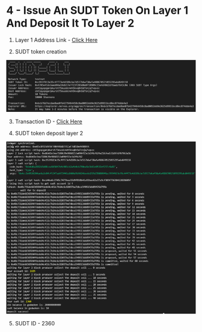 # 4 - Issue An SUDT Token On Layer 1 And Deposit It To Layer 2

1. Layer 1 Address Link - [Click Here](https://explorer.nervos.org/aggron/address/ckt1qyqzgarpkurst75euzdcneh5kvq8n5d7znjq7vqvzc)

2. SUDT token creation

![SUDT token creation](./sudt-tokens-issued.png)

3. Transaction ID - [Click Here](https://explorer.nervos.org/aggron/transaction/0xbcb76d7ecdae8ae0fb4279464458c8ad0052eb9e3625d9951bcd8ec874dde4a3)

4. SUDT token deposit layer 2

![SUDT token deposit layer 2](./sudt-tokens-deposited-2.png)

5. SUDT ID - 2360

